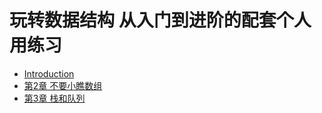# 玩转数据结构 从入门到进阶的配套个人用练习

- [Introduction](README.md)
- [第2章 不要小瞧数组](Chapter2.md)
- [第3章 栈和队列](Chapter3.md)